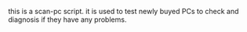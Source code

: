 this is a scan-pc script. it is used to test newly buyed PCs to check and diagnosis if they have any problems. 
